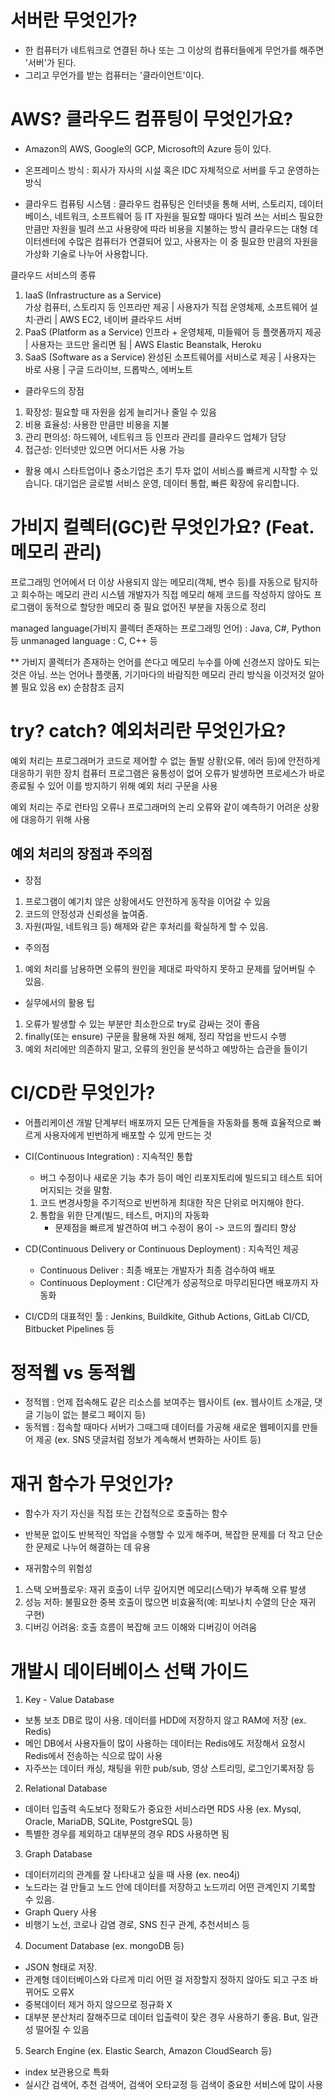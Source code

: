 
# 서버란 무엇인가?

- 한 컴퓨터가 네트워크로 연결된 하나 또는 그 이상의 컴퓨터들에게 무언가를 해주면 '서버'가 된다.
- 그리고 무언가를 받는 컴퓨터는 '클라이언트'이다.

# AWS? 클라우드 컴퓨팅이 무엇인가요?

- Amazon의 AWS, Google의 GCP, Microsoft의 Azure 등이 있다.
- 온프레미스 방식 : 회사가 자사의 시설 혹은 IDC 자체적으로 서버를 두고 운영하는 방식

- 클라우드 컴퓨팅 시스템 :
클라우드 컴퓨팅은 인터넷을 통해 서버, 스토리지, 데이터베이스, 네트워크, 소프트웨어 등 IT 자원을 필요할 때마다 빌려 쓰는 서비스
필요한 만큼만 자원을 빌려 쓰고 사용량에 따라 비용을 지불하는 방식 클라우드는 대형 데이터센터에 수많은 컴퓨터가 연결되어 있고, 
사용자는 이 중 필요한 만큼의 자원을 가상화 기술로 나누어 사용합니다.

클라우드 서비스의 종류
1. IaaS (Infrastructure as a Service)	
가상 컴퓨터, 스토리지 등 인프라만 제공 | 사용자가 직접 운영체제, 소프트웨어 설치·관리	| AWS EC2, 네이버 클라우드 서버
2. PaaS (Platform as a Service)	
인프라 + 운영체제, 미들웨어 등 플랫폼까지 제공 | 사용자는 코드만 올리면 됨 | AWS Elastic Beanstalk, Heroku
3. SaaS (Software as a Service)	
완성된 소프트웨어를 서비스로 제공 | 사용자는 바로 사용 | 구글 드라이브, 드롭박스, 에버노트

- 클라우드의 장점
1. 확장성: 필요할 때 자원을 쉽게 늘리거나 줄일 수 있음
2. 비용 효율성: 사용한 만큼만 비용을 지불
3. 관리 편의성: 하드웨어, 네트워크 등 인프라 관리를 클라우드 업체가 담당
4. 접근성: 인터넷만 있으면 어디서든 사용 가능

- 활용 예시
스타트업이나 중소기업은 초기 투자 없이 서비스를 빠르게 시작할 수 있습니다.
대기업은 글로벌 서비스 운영, 데이터 통합, 빠른 확장에 유리합니다.

# 가비지 컬렉터(GC)란 무엇인가요? (Feat. 메모리 관리)

프로그래밍 언어에서 더 이상 사용되지 않는 메모리(객체, 변수 등)를 자동으로 탐지하고 회수하는 메모리 관리 시스템
개발자가 직접 메모리 해제 코드를 작성하지 않아도 프로그램이 동적으로 할당한 메모리 중 필요 없어진 부분을 자동으로 정리

managed language(가비지 콜렉터 존재하는 프로그래밍 언어) : Java, C#, Python 등 
unmanaged language : C, C++ 등

** 가비지 콜렉터가 존재하는 언어를 쓴다고 메모리 누수를 아예 신경쓰지 않아도 되는 것은 아님.
쓰는 언어나 플랫폼, 기기마다의 바람직한 메모리 관리 방식을 이것저것 알아볼 필요 있음
ex) 순참참조 금지

# try? catch? 예외처리란 무엇인가요?

예외 처리는 프로그래머가 코드로 제어할 수 없는 돌발 상황(오류, 에러 등)에 안전하게 대응하기 위한 장치
컴퓨터 프로그램은 융통성이 없어 오류가 발생하면 프로세스가 바로 종료될 수 있어 이를 방지하기 위해 예외 처리 구문을 사용

예외 처리는 주로 런타임 오류나 프로그래머의 논리 오류와 같이 예측하기 어려운 상황에 대응하기 위해 사용

## 예외 처리의 장점과 주의점
- 장점
1. 프로그램이 예기치 않은 상황에서도 안전하게 동작을 이어갈 수 있음
2. 코드의 안정성과 신뢰성을 높여줌.
3. 자원(파일, 네트워크 등) 해제와 같은 후처리를 확실하게 할 수 있음.

- 주의점
1. 예외 처리를 남용하면 오류의 원인을 제대로 파악하지 못하고 문제를 덮어버릴 수 있음.

- 실무에서의 활용 팁
1. 오류가 발생할 수 있는 부분만 최소한으로 try로 감싸는 것이 좋음
2. finally(또는 ensure) 구문을 활용해 자원 해제, 정리 작업을 반드시 수행
3. 예외 처리에만 의존하지 말고, 오류의 원인을 분석하고 예방하는 습관을 들이기

# CI/CD란 무엇인가?

- 어플리케이션 개발 단계부터 배포까지 모든 단계들을 자동화를 통해 효율적으로 빠르게 사용자에게 빈번하게 배포할 수 있게 만드는 것
- CI(Continuous Integration) : 지속적인 통합
    - 버그 수정이나 새로운 기능 추가 등이 메인 리포지토리에 빌드되고 테스트 되어 머지되는 것을 말함.
    1. 코드 변경사항을 주기적으로 빈번하게 최대한 작은 단위로 머지해야 한다.
    2. 통합을 위한 단계(빌드, 테스트, 머지)의 자동화
        - 문제점을 빠르게 발견하여 버그 수정이 용이 -> 코드의 퀄리티 향상
    
- CD(Continuous Delivery or Continuous Deployment) : 지속적인 제공
    - Continuous Deliver : 최종 배포는 개발자가 최종 검수하여 배포
    - Continuous Deployment : CI단계가 성공적으로 마무리된다면 배포까지 자동화

- CI/CD의 대표적인 툴 : Jenkins, Buildkite, Github Actions, GitLab CI/CD, Bitbucket Pipelines 등

# 정적웹 vs 동적웹

- 정적웹 : 언제 접속해도 같은 리소스를 보여주는 웹사이트 (ex. 웹사이트 소개글, 댓글 기능이 없는 블로그 페이지 등)
- 동적웹 : 접속할 때마다 서버가 그때그때 데이터를 가공해 새로운 웹페이지를 만들어 제공 (ex. SNS 댓글처럼 정보가 계속해서 변화하는 사이트 등)


# 재귀 함수가 무엇인가?
- 함수가 자기 자신을 직접 또는 간접적으로 호출하는 함수
- 반복문 없이도 반복적인 작업을 수행할 수 있게 해주며, 복잡한 문제를 더 작고 단순한 문제로 나누어 해결하는 데 유용

- 재귀함수의 위험성
1. 스택 오버플로우: 재귀 호출이 너무 깊어지면 메모리(스택)가 부족해 오류 발생
2. 성능 저하: 불필요한 중복 호출이 많으면 비효율적(예: 피보나치 수열의 단순 재귀 구현)
3. 디버깅 어려움: 호출 흐름이 복잡해 코드 이해와 디버깅이 어려움

# 개발시 데이터베이스 선택 가이드

1. Key - Value Database 
- 보통 보조 DB로 많이 사용. 데이터를 HDD에 저장하지 않고 RAM에 저장 (ex. Redis)
- 메인 DB에서 사용자들이 많이 사용하는 데이터는 Redis에도 저장해서 요청시 Redis에서 전송하는 식으로 많이 사용
- 자주쓰는 데이터 캐싱, 채팅을 위한 pub/sub, 영상 스트리밍, 로그인기록저장 등

2. Relational Database
- 데이터 입출력 속도보다 정확도가 중요한 서비스라면 RDS 사용 (ex. Mysql, Oracle, MariaDB, SQLite, PostgreSQL 등)
- 특별한 경우를 제외하고 대부분의 경우 RDS 사용하면 됨

3. Graph Database
- 데이터끼리의 관계를 잘 나타내고 싶을 때 사용 (ex. neo4j)
- 노드라는 걸 만들고 노드 안에 데이터를 저장하고 노드끼리 어떤 관계인지 기록할 수 있음.
- Graph Query 사용
- 비행기 노선, 코로나 감염 경로, SNS 친구 관계, 추천서비스 등

4. Document Database (ex. mongoDB 등)
- JSON 형태로 저장. 
- 관계형 데이터베이스와 다르게 미리 어떤 걸 저장할지 정하지 않아도 되고 구조 바뀌어도 오류X
- 중복데이터 제거 하지 않으므로 정규화 X
- 대부분 분산처리 잘해주므로 데이터 입출력이 잦은 경우 사용하기 좋음. But, 일관성 떨어질 수 있음

5. Search Engine (ex. Elastic Search, Amazon CloudSearch 등)
- index 보관용으로 특화
- 실시간 검색어, 추천 검색어, 검색어 오타교정 등 검색이 중요한 서비스에 많이 사용
